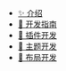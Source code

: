 <!--
 * @Author: fzf404
 * @Date: 2022-08-15 19:23:45
 * @LastEditors: fzf404 nmdfzf404@163.com
 * @LastEditTime: 2022-09-07 20:21:38
 * @Description: Monit 文档侧栏
-->

- [✨ 介绍](/ 'Monit')
- [📝 开发指南](zh/guide '开发指南')
- [🧩 插件开发](zh/plugin '插件开发')
- [🌈 主题开发](zh/theme '主题开发')
- [🌲 布局开发](zh/layout '布局开发')
